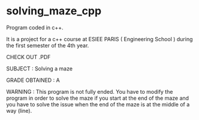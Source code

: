 # solving_maze_cpp

Program coded in c++.

It is a project for a c++ course at ESIEE PARIS ( Engineering School ) during the first semester of the 4th year.

CHECK OUT .PDF

SUBJECT : Solving a maze

GRADE OBTAINED : A

WARNING : This program is not fully ended. You have to modify the program in order to solve the maze if you start at the end of the maze and you have to solve the issue when the end of the maze is at the middle of a way (line). 
